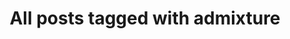 ---
layout: tag
title: "All posts tagged with admixture"
permalink: /weblog/tags/admixture/
taxonomy: admixture
---